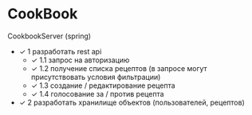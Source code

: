 # CookBook
CookbookServer (spring)
* ✓ 1 разработать rest api
  * ✓ 1.1 запрос на авторизацию
  * ✓ 1.2 получение списка рецептов (в запросе могут присутствовать условия фильтрации)
  * ✓ 1.3 создание / редактирование рецепта
  * ✓ 1.4 голосование за / против рецепта
* ✓ 2 разработать хранилище объектов (пользователей, рецептов)
